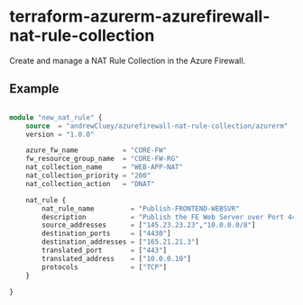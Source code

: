# terraform-azurerm-azurefirewall-nat-rule-collection
Create and manage a NAT Rule Collection in the Azure Firewall.



## Example

```Terraform

module "new_nat_rule" {
    source  = "andrewCluey/azurefirewall-nat-rule-collection/azurerm"
    version = "1.0.0"

    azure_fw_name           = "CORE-FW"
    fw_resource_group_name  = "CORE-FW-RG"
    nat_collection_name     = "WEB-APP-NAT"
    nat_collection_priority = "200"
    nat_collection_action   = "DNAT"

    nat_rule {
        nat_rule_name         = "Publish-FRONTEND-WEBSVR"
        description           = "Publish the FE Web Server over Port 4430."
        source_addresses      = ["145.23.23.23","10.0.0.0/8"]
        destination_ports     = ["4430"]
        destination_addresses = ["165.21.21.3"]
        translated_port       = ["443"]
        translated_address    = ["10.0.0.10"]
        protocols             = ["TCP"]
    }

}
          
```

